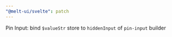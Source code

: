 ```yaml
---
"@melt-ui/svelte": patch
---
```


Pin Input: bind `$valueStr` store to `hiddenInput` of `pin-input` builder
